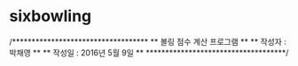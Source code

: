# sixbowling
/***********************************
**       볼링 점수 계산 프로그램  **
**        작성자 : 박채영         **
**        작성일 : 2016년 5월 9일 **
************************************/
